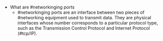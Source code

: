 - What are #networkinging ports
	- #networkinging ports are an interface between two pieces of #networking equipment used to transmit data. They are physical interfaces whose number corresponds to a particular protocol type, such as the Transmission Control Protocol and Internet Protocol (#tcp/IP).